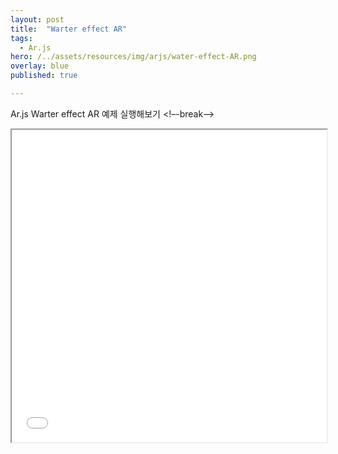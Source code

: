 ```yaml
---
layout: post
title:  "Warter effect AR"
tags:
  - Ar.js
hero: /../assets/resources/img/arjs/water-effect-AR.png
overlay: blue
published: true

---
```

Ar.js Warter effect AR 예제 실행해보기
<!–-break-–>
                                                                         
<iframe width="100%" height="500px;" src="/../assets/resources/html/arjs/waterEffact.html"></iframe>
